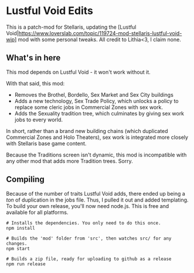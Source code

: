 # Lustful Void Edits
This is a patch-mod for Stellaris, updating the [Lustful Void|https://www.loverslab.com/topic/119724-mod-stellaris-lustful-void-wip] mod with some personal tweaks. All credit to Lithia<3, I claim none.

## What's in here
This mod depends on Lustful Void - it won't work without it.

With that said, this mod:
- Removes the Brothel, Bordello, Sex Market and Sex City buildings
- Adds a new technology, Sex Trade Policy, which unlocks a policy to replace some cleric jobs in Commercial Zones with sex work.
- Adds the Sexuality tradition tree, which culminates by giving sex work jobs to every world.

In short, rather than a brand new building chains (which duplicated Commercial Zones and Holo Theaters), sex work is integrated more closely with Stellaris base game content.

Because the Traditions screen isn't dynamic, this mod is incompatible with any other mod that adds more Tradition trees. Sorry.

## Compiling
Because of the number of traits Lustful Void adds, there ended up being a *ton* of duplication in the jobs file. Thus, I pulled it out and added templating. To build your own release, you'll now need node.js. This is free and available for all platforms.

```
# Installs the dependencies. You only need to do this once.
npm install

# Builds the 'mod' folder from 'src', then watches src/ for any changes.
npm start

# Builds a zip file, ready for uploading to github as a release
npm run release
```
